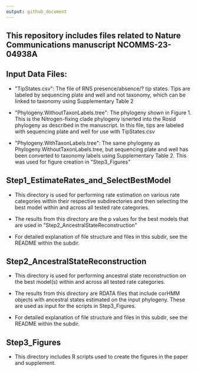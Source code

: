 ```yaml
---
output: github_document
---
```


## This repository includes files related to Nature Communications manuscript NCOMMS-23-04938A

## Input Data Files:

* "TipStates.csv": The file of RNS presence/absence/? tip states. Tips are labeled by sequencing plate and well and not taxonomy, which can be linked to taxonomy using Supplementary Table 2

* "Phylogeny.WithoutTaxonLabels.tree": The phylogeny shown in Figure 1. This is the Nitrogen-fixing clade phylogeny isnerted into the Rosid phylogeny as described in the manuscript. In this file, tips are labeled with sequencing plate and well for use with TipStates.csv

* "Phylogeny.WithTaxonLabels.tree": The same phylogeny as Phylogeny.WithoutTaxonLabels.tree, but sequencing plate and well has been converted to taxonomy labels using Supplementary Table 2. This was used for figure creation in "Step3_Figures"

## Step1_EstimateRates_and_SelectBestModel

* This directory is used for performing rate estimation on various rate categories within their respective subdirectories and then selecting the best model within and across all tested rate categories. 

* The results from this directory are the p values for the best models that are used in "Step2_AncestralStateReconstruction"

* For detailed explanation of file structure and files in this subdir, see the README within the subdir.

## Step2_AncestralStateReconstruction

* This directory is used for performing ancestral state reconstruction on the best model(s) within and across all tested rate categories. 

* The results from this directory are RDATA files that include corHMM objects with ancestral states estimated on the input phylogeny. These are used as input for the scripts in Step3_Figures.

* For detailed explanation of file structure and files in this subdir, see the README within the subdir.

## Step3_Figures

* This directory includes R scripts used to create the figures in the paper and supplement. 
